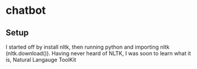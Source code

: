 # chatbot
## Setup
I started off by install nltk, then running python and importing nltk (nltk.download()).
Having never heard of NLTK, I was soon to learn what it is, Natural Langauge ToolKit
